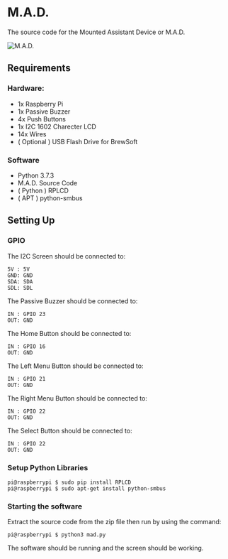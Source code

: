 # M.A.D.
The source code for the Mounted Assistant Device or M.A.D.

![M.A.D.](https://i.imgur.com/ptwvlgA.png)

## Requirements
### Hardware:
- 1x Raspberry Pi
- 1x Passive Buzzer
- 4x Push Buttons
- 1x I2C 1602 Charecter LCD
- 14x Wires
- ( Optional ) USB Flash Drive for BrewSoft

### Software
- Python 3.7.3
- M.A.D. Source Code
- ( Python ) RPLCD
- ( APT ) python-smbus

## Setting Up
### GPIO
The I2C Screen should be connected to:
```
5V : 5V
GND: GND
SDA: SDA
SDL: SDL
```
The Passive Buzzer should be connected to:
```
IN : GPIO 23
OUT: GND
```
The Home Button should be connected to:
```
IN : GPIO 16
OUT: GND
```
The Left Menu Button should be connected to:
```
IN : GPIO 21
OUT: GND
```
The Right Menu Button should be connected to:
```
IN : GPIO 22
OUT: GND
```

The Select Button should be connected to:
```
IN : GPIO 22
OUT: GND
```

### Setup Python Libraries
```console
pi@raspberrypi $ sudo pip install RPLCD
pi@raspberrypi $ sudo apt-get install python-smbus
```

### Starting the software
Extract the source code from the zip file then run by using the command:
```console
pi@raspberrypi $ python3 mad.py
```
The software should be running and the screen should be working.
